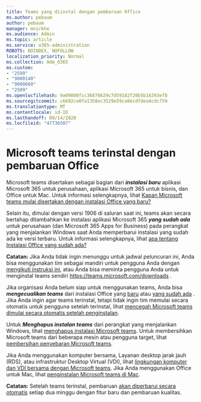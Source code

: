 ```yaml
---
title: Teams yang diinstal dengan pembaruan Office
ms.author: pebaum
author: pebaum
manager: mnirkhe
ms.audience: Admin
ms.topic: article
ms.service: o365-administration
ROBOTS: NOINDEX, NOFOLLOW
localization_priority: Normal
ms.collection: Adm_O365
ms.custom:
- "2599"
- "9000140"
- "9000660"
- "2509"
ms.openlocfilehash: 9a09800fcc36876629c7d59182f20b5b16393ef8
ms.sourcegitcommit: c6692ce0fa1358ec3529e59ca0ecdfdea4cdc759
ms.translationtype: MT
ms.contentlocale: id-ID
ms.lasthandoff: 09/14/2020
ms.locfileid: "47736507"
---
```

# <a name="microsoft-teams-installed-with-office-updates"></a>Microsoft teams terinstal dengan pembaruan Office

Microsoft teams disertakan sebagai bagian dari ***instalasi baru*** aplikasi Microsoft 365 untuk perusahaan, aplikasi Microsoft 365 untuk bisnis, dan Office untuk Mac. Untuk informasi selengkapnya, lihat [Kapan Microsoft teams mulai disertakan dengan instalasi Office yang baru?](https://docs.microsoft.com/deployoffice/teams-install#when-will-microsoft-teams-start-being-included-with-new-installations-of-microsoft-365-apps)

Selain itu, dimulai dengan versi 1906 di saluran saat ini, teams akan secara bertahap ditambahkan ke instalasi aplikasi Microsoft 365 ***yang sudah ada*** untuk perusahaan (dan Microsoft 365 Apps for Business) pada perangkat yang menjalankan Windows saat Anda memperbarui instalasi yang sudah ada ke versi terbaru. Untuk informasi selengkapnya, lihat [apa tentang Instalasi Office yang sudah ada?](https://docs.microsoft.com/deployoffice/teams-install#what-about-existing-installations-of-microsoft-365-apps)

**Catatan:** Jika Anda tidak ingin menunggu untuk jadwal peluncuran ini, Anda bisa menggunakan tim sebagai mandiri untuk pengguna Anda dengan [mengikuti instruksi ini](https://docs.microsoft.com/MicrosoftTeams/msi-deployment), atau Anda bisa meminta pengguna Anda untuk menginstal teams sendiri https://teams.microsoft.com/downloads .

Jika organisasi Anda belum siap untuk menggunakan teams, Anda bisa ***mengecualikan teams*** dari instalasi Office yang [baru](https://docs.microsoft.com/deployoffice/teams-install#how-to-exclude-microsoft-teams-from-new-installations-of-microsoft-365-apps) atau [yang sudah ada](https://docs.microsoft.com/deployoffice/teams-install#use-group-policy-to-control-the-installation-of-microsoft-teams) . Jika Anda ingin agar teams terinstal, tetapi tidak ingin tim memulai secara otomatis untuk pengguna setelah terinstal, lihat [mencegah Microsoft teams dimulai secara otomatis setelah penginstalan](https://docs.microsoft.com/deployoffice/teams-install#use-group-policy-to-prevent-microsoft-teams-from-starting-automatically-after-installation).

Untuk ***Menghapus instalan teams*** dari perangkat yang menjalankan Windows, lihat [menghapus instalasi Microsoft teams](https://support.office.com/article/uninstall-microsoft-teams-3b159754-3c26-4952-abe7-57d27f5f4c81). Untuk membersihkan Microsoft teams dari beberapa mesin atau pengguna target, lihat [pembersihan penyebaran Microsoft teams](https://docs.microsoft.com/microsoftteams/scripts/powershell-script-teams-deployment-clean-up).

Jika Anda menggunakan komputer bersama, Layanan desktop jarak jauh (RDS), atau infrastruktur Desktop Virtual (VDI), lihat [lingkungan komputer dan VDI bersama dengan Microsoft teams](https://docs.microsoft.com/deployoffice/teams-install#shared-computer-and-vdi-environments-with-microsoft-teams). Jika Anda menggunakan Office untuk Mac, lihat [penginstalan Microsoft teams di Mac](https://docs.microsoft.com/deployoffice/teams-install#microsoft-teams-installations-on-a-mac).

**Catatan:** Setelah teams terinstal, pembaruan [akan diperbarui secara otomatis](https://docs.microsoft.com/deployoffice/teams-install#feature-and-quality-updates-for-microsoft-teams) setiap dua minggu dengan fitur baru dan pembaruan kualitas. 